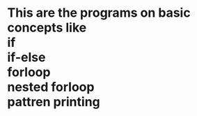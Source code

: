 # This are the programs on basic concepts like <br>if<br>if-else<br>forloop<br>nested forloop<br>pattren printing
